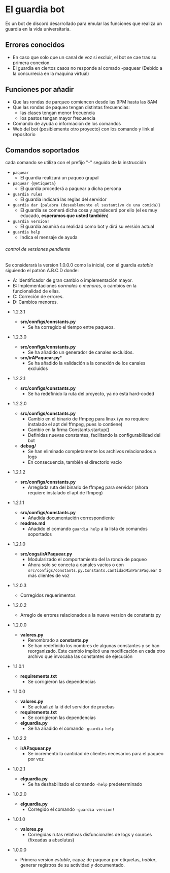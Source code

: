 # El guardia bot    
Es un bot de discord desarrollado para emular las funciones que realiza un guardia en la vida universitaria.

## Errores conocidos
* En caso que solo que un canal de voz si excluir, el bot se cae tras su primera conexion.
* El guardia en ciertos casos no responde al comado -paquear (Debido a la concurrecia en la maquina virtual)

## Funciones por añadir
* Que las rondas de parqueo comiencen desde las 9PM hasta las 8AM
* Que las rondas de paqueo tengan distintas frecuencias:
  * las clases tengan menor frecuencia
  * los pastos tengan mayor frecuencia
* Comando de ayuda o información de los comandos
* Web del bot (posiblemente otro proyecto) con los comando y link al repositorio

## Comandos soportados
cada comando se utiliza con el prefijo "-" seguido de la instrucción
* `paquear`
  * El guardia realizará un paqueo grupal
* `paquear {@etiqueta}`
  * El guardia procederá a paquear a dicha persona
* `guardia rules`
  * El guardia indicará las reglas del servidor
* `guardia dar {palabra (deseablemente el sustantivo de una comida)}`
  * El guardia se comerá dicha cosa y agradecerá por ello (el es muy educado, **esperamos que usted también**)
* `guardia version!`
  * El guardia asumirá su realidad como bot y dirá su versión actual
* `guardia help`
  * Indica el mensaje de ayuda

###### _control de versiones pendiente_
Se considerará la version 1.0.0.0 como la inicial, con el guardia _estable_ siguiendo el patrón A.B.C.D donde:
- A: Identificador de gran cambio o implementación mayor.
- B: Implementaciones _normales_ o _menores_, o cambios en la funcionalidad de ellas.
- C: Correción de errores.
- D: Cambios menores.


* 1.2.3.1
  * **src/configs/constants.py**
    * Se ha corregido el tiempo entre paqueos.

* 1.2.3.0
  * **src/configs/constants.py**
    * Se ha añadido un generador de canales excluidos.
  * **src/irAPaquear.py***
    * Se ha añadido la validación a la conexión de los canales excluidos

* 1.2.2.1
  * **src/configs/constants.py**
    * Se ha redefinido la ruta del proyecto, ya no está hard-coded

* 1.2.2.0
  * **src/configs/constants.py**
    * Cambio en el binario de ffmpeg para linux (ya no requiere instalado el apt del ffmpeg, pues lo contiene)
    * Cambio en la firma Constants.startup()
    * Definidas nuevas constantes, facilitando la configurabilidad del bot
  * **debug/**
    * Se han eliminado completamente los archivos relacionados a logs
    * En consecuencia, también el directorio vacio
* 1.2.1.2
  * **src/configs/constants.py**
    * Arreglada ruta del binario de ffmpeg para servidor (ahora requiere instalado el apt de ffmpeg)
    
* 1.2.1.1
  * **src/configs/constants.py**
    * Añadida documentación correspondiente
  * **readme.md**
    * Añadido el comando `guardia help` a la lista de comandos soportados

* 1.2.1.0
  * **src/cogs/irAPaquear.py**
    * Modularizado el comportamiento del la ronda de paqueo
    * Ahora solo se conecta a canales vacios o con `src/configs/constants.py.Constants.cantidadMinParaPaquear` o más clientes de voz

* 1.2.0.3
  * Corregidos requerimentos

* 1.2.0.2
  * Arreglo de errores relacionados a la nueva version de constants.py

* 1.2.0.0
  * **valores.py**
    * Renombrado a **constants.py**
    * Se han redefinido los nombres de algunas constantes y se han reorganizado. Este cambio implicó una modificación en cada otro archivo que invocaba las constantes de ejecución

* 1.1.0.1
  * **requirements.txt**
    * Se corrigieron las dependencias
* 1.1.0.0
  * **valores.py**
    * Se actualizó la id del servidor de pruebas
  * **requirements.txt**
    * Se corrigieron las dependencias
  * **elguardia.py**
    * Se ha añadido el comando `-guardia help`
* 1.0.2.2
  * **irAPaquear.py**
    * Se incrementó la cantidad de clientes necesarios para el paqueo por voz
* 1.0.2.1
  * **elguardia.py**
    * Se ha deshabilitado el comando `-help` predeterminado
* 1.0.2.0
  * **elguardia.py**
    * Corregido el comando `-guardia version!`
* 1.0.1.0
  * **valores.py**
    * Corregidas rutas relativas disfuncionales de logs y sources (fixeadas a absolutas)
* 1.0.0.0
  * Primera version _estable_, capaz de paquear por etiquetas, _hablar_, generar registros de su actividad y documentado.
